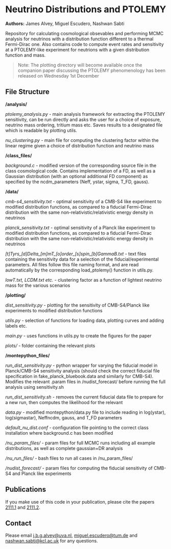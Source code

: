 # Neutrino Distributions and PTOLEMY
**Authors:** James Alvey, Miguel Escudero, Nashwan Sabti

Repository for calculating cosmological obsevables and performing MCMC analysis for neutrinos with a distribution function different to a thermal Fermi-Dirac one. Also contains code to compute event rates and sensitivity at a PTOLEMY-like experiment for neutrions with a given distribution function and mass.

> Note: The plotting directory will become available once the companion paper discussing the PTOLEMY phenomenology has been released on Wednesday 1st December

## File Structure

**/analysis/**
  
*ptolemy_analysis.py* - main analysis framework for extracting the PTOLEMY sensitivity, can be run directly and asks the user for a choice of exposure, neutrino mass ordering, tritium mass etc. Saves results to a designated file which is readable by plotting utils.

*nu_clustering.py* - main file for computing the clustering factor within the linear regime given a choice of distribution function and neutrino mass

**/class_files/**
  
*background.c* - modified version of the corresponding source file in the class cosmological code. Contains implementation of a FD, as well as a Gaussian distribution (with an optional additional FD component) as specified by the ncdm_parameters (Neff, ystar, sigma, T_FD, gauss).

**/data/**

*cmb-s4_sensitivity.txt* - optimal sensitivity of a CMB-S4 like experiment to modified distribution functions, as compared to a fiducial Fermi-Dirac distribution with the same non-relativistic/relativistic energy density in neutrinos

*planck_sensitivity.txt* - optimal sensitivity of a Planck like experiment to modified distribution functions, as compared to a fiducial Fermi-Dirac distribution with the same non-relativistic/relativistic energy density in neutrinos

*[t]Tyrs_[d]Delta_[m]mT_[o]order_[s]spin_[b]GammaB.txt* - text files containing the sensitivity data for a selection of the fiducial/experimental parameters. All files follow this file naming format, and are read automatically by the corresponding load_ptolemy() function in utils.py.

*lowT.txt, LCDM.txt etc.* - clustering factor as a function of lightest neutrino mass for the various scenarios

**/plotting/**

*dist_sensitivity.py* - plotting for the sensitivity of CMB-S4/Planck like experiments to modified distribution functions

*utils.py* - selection of functions for loading data, plotting curves and adding labels etc.

*main.py* - uses functions in utils.py to create the figures for the paper

*plots/* - folder containing the relevant plots

**/montepython_files/**

*run_dist_sensitivity.py* - python wrapper for varying the fiducial model in Planck/CMB-S4 sensitivity analysis (should check the correct fiducial file specification in fake_planck_bluebook.data and similarly for CMB-S4). Modifies the relevant .param files in /nudist_forecast/ before running the full analysis using sensitivity.sh

*run_dist_sensitivity.sh* - removes the current fiducial data file to prepare for a new run, then computes the likelihood for the relevant 

*data.py* - modified montepython/data.py file to include reading in log(ystar), log(sigmastar), Neffncdm, gauss, and T_FD parameters

*default_nu_dist.conf* - configuration file pointing to the correct class installation where background.c has been modified

*/nu_param_files/* - param files for full MCMC runs including all example distributions, as well as complete gaussian+DR analysis

*/nu_run_files/* - bash files to run all cases in /nu_param_files/

*/nudist_forecast/* - param files for computing the fiducial sensitivity of CMB-S4 and Planck like experiments

## Publications
If you make use of this code in your publication, please cite the papers [2111.1] and [2111.2].

## Contact
Please email j.b.g.alvey@uva.nl, miguel.escudero@tum.de and nashwan.sabti@kcl.ac.uk for any questions.

[2111.1]: https://arxiv.org
[2111.2]: https://arxiv.org
